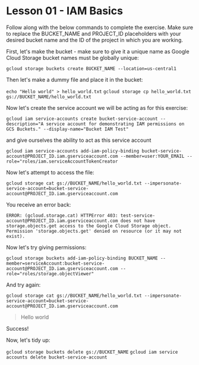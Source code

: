# Lesson 01 - IAM Basics

Follow along with the below commands to complete the exercise. Make sure to replace the BUCKET_NAME and PROJECT_ID placeholders with your desired bucket name and the ID of the project in which you are working.

First, let's make the bucket - make sure to give it a unique name as Google Cloud Storage bucket names must be globally unique:

`gcloud storage buckets create BUCKET_NAME --location=us-central1`

Then let's make a dummy file and place it in the bucket:

`echo "Hello world" > hello_world.txt`
`gcloud storage cp hello_world.txt gs://BUCKET_NAME/hello_world.txt`

Now let's create the service account we will be acting as for this exercise:

`gcloud iam service-accounts create bucket-service-account --description="A service account for demonstrating IAM permissions on GCS Buckets." --display-name="Bucket IAM Test"`

and give ourselves the ability to act as this service account

`gcloud iam service-accounts add-iam-policy-binding bucket-service-account@PROJECT_ID.iam.gserviceaccount.com --member=user:YOUR_EMAIL --role="roles/iam.serviceAccountTokenCreator`

Now let's attempt to access the file:

`gcloud storage cat gs://BUCKET_NAME/hello_world.txt --impersonate-service-account=bucket-service-account@PROJECT_ID.iam.gserviceaccount.com`

You receive an error back:

`ERROR: (gcloud.storage.cat) HTTPError 403: test-service-account@PROJECT_ID.iam.gserviceaccount.com does not have storage.objects.get access to the Google Cloud Storage object. Permission 'storage.objects.get' denied on resource (or it may not exist).`

Now let's try giving permissions:

`gcloud storage buckets add-iam-policy-binding BUCKET_NAME --member=serviceAccount:bucket-service-account@PROJECT_ID.iam.gserviceaccount.com --role="roles/storage.objectViewer"`

And try again:

`gcloud storage cat gs://BUCKET_NAME/hello_world.txt --impersonate-service-account=bucket-service-account@PROJECT_ID.iam.gserviceaccount.com`

>Hello world

Success!

Now, let's tidy up:

`gcloud storage buckets delete gs://BUCKET_NAME`
`gcloud iam service accounts delete bucket-service-account`

